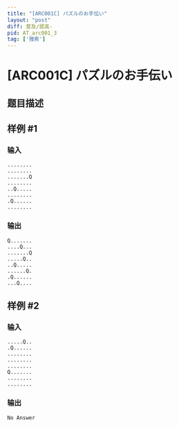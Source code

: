 ```yaml
---
title: "[ARC001C] パズルのお手伝い"
layout: "post"
diff: 普及/提高-
pid: AT_arc001_3
tag: ['搜索']
---
```


# [ARC001C] パズルのお手伝い

## 题目描述

[problemUrl]: https://atcoder.jp/contests/arc001/tasks/arc001_3



## 样例 #1

### 输入

```
........
........
.......Q
........
..Q.....
........
.Q......
........
```

### 输出

```
Q.......
....Q...
.......Q
.....Q..
..Q.....
......Q.
.Q......
...Q....
```

## 样例 #2

### 输入

```
.....Q..
.Q......
........
........
........
Q.......
........
........
```

### 输出

```
No Answer
```

